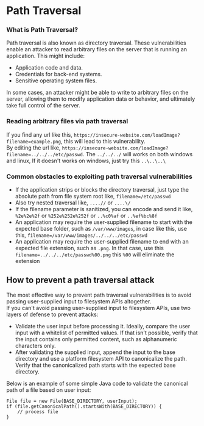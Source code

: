 # Path Traversal

### What is Path Traversal?

Path traversal is also known as directory traversal. These vulnerabilities enable an attacker to read arbitrary files on the server that is running an application. This might include:

- Application code and data.
- Credentials for back-end systems.
- Sensitive operating system files.

In some cases, an attacker might be able to write to arbitrary files on the server, allowing them to modify application data or behavior, and ultimately take full control of the server.

### Reading arbitrary files via path traversal

If you find any url like this, `https://insecure-website.com/loadImage?filename=example.png`, this will lead to this vulnerability.  
By editing the url like, `https://insecure-website.com/loadImage?filename=../../../etc/passwd`.
The `../../../` will works on both windows and linux, If it doesn't works on windows, just try this `..\..\..\`

### Common obstacles to exploiting path traversal vulnerabilities

- If the application strips or blocks the directory traversal, just type the absolute path from file system root like, `filename=/etc/passwd`
- Also try nested traversal like, `....//` or `....\/`
- If the filename parameter is sanitized, you can encode and send it like, `%2e%2e%2f` or `%252e%252e%252f` or `..%c0%af` or `..%ef%bc%8f`
- An application may require the user-supplied filename to start with the expected base folder, such as `/var/www/images`, in case like this, use this, `filename=/var/www/images/../../../etc/passwd`
- An application may require the user-supplied filename to end with an expected file extension, such as `.png`. In that case, use this `filename=../../../etc/passwd%00.png` this `%00` will eliminate the extension

## How to prevent a path traversal attack

The most effective way to prevent path traversal vulnerabilities is to avoid passing user-supplied input to filesystem APIs altogether.  
If you can't avoid passing user-supplied input to filesystem APIs, use two layers of defense to prevent attacks:

- Validate the user input before processing it. Ideally, compare the user input with a whitelist of permitted values. If that isn't possible, verify that the input contains only permitted content, such as alphanumeric characters only.
- After validating the supplied input, append the input to the base directory and use a platform filesystem API to canonicalize the path. Verify that the canonicalized path starts with the expected base directory.

Below is an example of some simple Java code to validate the canonical path of a file based on user input:

```
File file = new File(BASE_DIRECTORY, userInput);
if (file.getCanonicalPath().startsWith(BASE_DIRECTORY)) {
    // process file
}
```